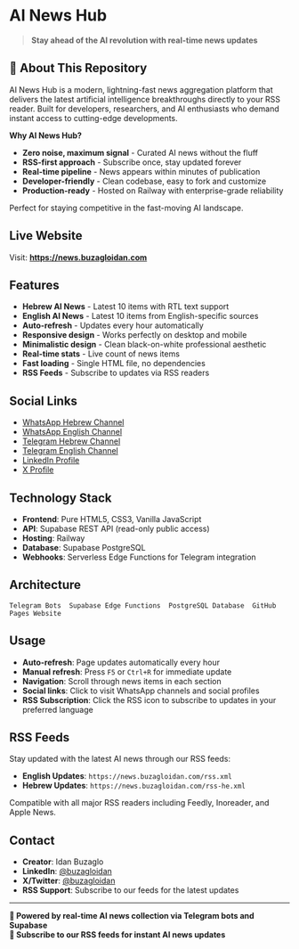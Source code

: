 ﻿#  AI News Hub

> **Stay ahead of the AI revolution with real-time news updates**

## 🤖 **About This Repository**

AI News Hub is a modern, lightning-fast news aggregation platform that delivers the latest artificial intelligence breakthroughs directly to your RSS reader. Built for developers, researchers, and AI enthusiasts who demand instant access to cutting-edge developments.

**Why AI News Hub?**
- **Zero noise, maximum signal** - Curated AI news without the fluff
- **RSS-first approach** - Subscribe once, stay updated forever
- **Real-time pipeline** - News appears within minutes of publication
- **Developer-friendly** - Clean codebase, easy to fork and customize
- **Production-ready** - Hosted on Railway with enterprise-grade reliability

Perfect for staying competitive in the fast-moving AI landscape.

##  **Live Website**

Visit: **https://news.buzagloidan.com**

##  **Features**

-  **Hebrew AI News** - Latest 10 items with RTL text support
-  **English AI News** - Latest 10 items from English-specific sources  
-  **Auto-refresh** - Updates every hour automatically
-  **Responsive design** - Works perfectly on desktop and mobile
-  **Minimalistic design** - Clean black-on-white professional aesthetic
-  **Real-time stats** - Live count of news items
-  **Fast loading** - Single HTML file, no dependencies
-  **RSS Feeds** - Subscribe to updates via RSS readers

##  **Social Links**

-  [WhatsApp Hebrew Channel](https://www.whatsapp.com/channel/0029Vb9SduO9MF8xSjlfrt24)
-  [WhatsApp English Channel](https://www.whatsapp.com/channel/0029VbApNvC6BIEoqbIK581b)
-  [Telegram Hebrew Channel](https://t.me/buzagloidanhebrew)
-  [Telegram English Channel](https://t.me/buzagloidanenglish)
-  [LinkedIn Profile](https://www.linkedin.com/in/buzagloidan/)
-  [X Profile](https://x.com/buzagloidan)

##  **Technology Stack**

- **Frontend**: Pure HTML5, CSS3, Vanilla JavaScript
- **API**: Supabase REST API (read-only public access)
- **Hosting**: Railway
- **Database**: Supabase PostgreSQL
- **Webhooks**: Serverless Edge Functions for Telegram integration

##  **Architecture**

```
Telegram Bots  Supabase Edge Functions  PostgreSQL Database  GitHub Pages Website
```

##  **Usage**

- **Auto-refresh**: Page updates automatically every hour
- **Manual refresh**: Press `F5` or `Ctrl+R` for immediate update
- **Navigation**: Scroll through news items in each section
- **Social links**: Click to visit WhatsApp channels and social profiles
- **RSS Subscription**: Click the RSS icon to subscribe to updates in your preferred language

##  **RSS Feeds**

Stay updated with the latest AI news through our RSS feeds:

- **English Updates**: `https://news.buzagloidan.com/rss.xml`
- **Hebrew Updates**: `https://news.buzagloidan.com/rss-he.xml`

Compatible with all major RSS readers including Feedly, Inoreader, and Apple News.

##  **Contact**

- **Creator**: Idan Buzaglo
- **LinkedIn**: [@buzagloidan](https://www.linkedin.com/in/buzagloidan/)
- **X/Twitter**: [@buzagloidan](https://x.com/buzagloidan)
- **RSS Support**: Subscribe to our feeds for the latest updates

---

**🚀 Powered by real-time AI news collection via Telegram bots and Supabase**  
**📡 Subscribe to our RSS feeds for instant AI news updates**
